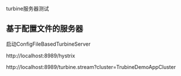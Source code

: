 
turbine服务器测试

## 基于配置文件的服务器

启动ConfigFileBasedTurbineServer

http://localhost:8989/hystrix

http://localhost:8989/turbine.stream?cluster=TrubineDemoAppCluster